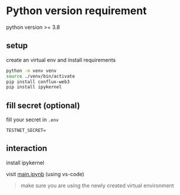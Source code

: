# Python version requirement

python version >= 3.8

## setup

create an virtual env and install requirements

```bash
python -m venv venv
source ./venv/bin/activate
pip install conflux-web3
pip install ipykernel
```

## fill secret (optional)

fill your secret in `.env`

```
TESTNET_SECRET=
```

## interaction

install ipykernel

visit [main.ipynb](main.ipynb) (using vs-code)

> make sure you are using the newly created virtual environment
